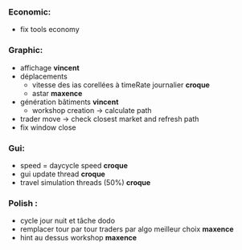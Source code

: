 ### Economic:
- fix tools economy

### Graphic:
- affichage **vincent**
- déplacements
    - vitesse des ias corellées à timeRate journalier **croque**
    - astar **maxence**
- génération bâtiments **vincent**
    - workshop creation -> calculate path
- trader move -> check closest market and refresh path
- fix window close

### Gui:
- speed = daycycle speed **croque**
- gui update thread **croque**
- travel simulation threads (50%) **croque**


### Polish :
- cycle jour nuit et tâche dodo
- remplacer tour par tour traders par algo meilleur choix **maxence**
- hint au dessus workshop **maxence**
